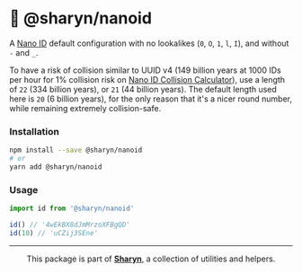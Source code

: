 # 🌹 @sharyn/nanoid

A [Nano ID](https://github.com/ai/nanoid#readme) default configuration with no lookalikes (`0`, `O`, `1`, `l`, `I`), and without `-` and `_`.

To have a risk of collision similar to UUID v4 (149 billion years at 1000 IDs per hour for 1% collision risk on [Nano ID Collision Calculator](https://zelark.github.io/nano-id-cc/)), use a length of `22` (334 billion years), or `21` (44 billion years). The default length used here is `20` (6 billion years), for the only reason that it's a nicer round number, while remaining extremely collision-safe.

### Installation

```sh
npm install --save @sharyn/nanoid
# or
yarn add @sharyn/nanoid
```

### Usage

```js
import id from '@sharyn/nanoid'

id() // '4wEkBX8dJmMrzoXFBgQD'
id(10) // 'uCZij3SEne'
```

<hr />

<p align="center">
  This package is part of <a href="https://github.com/sharynjs/sharyn"><b>Sharyn</b></a>, a collection of utilities and helpers.
</p>
